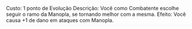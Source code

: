 Custo: 1 ponto de Evolução
Descrição: Você como Combatente escolhe seguir o ramo da Manopla, se tornando melhor com a mesma.
Efeito: Você causa +1 de dano em ataques com Manopla.